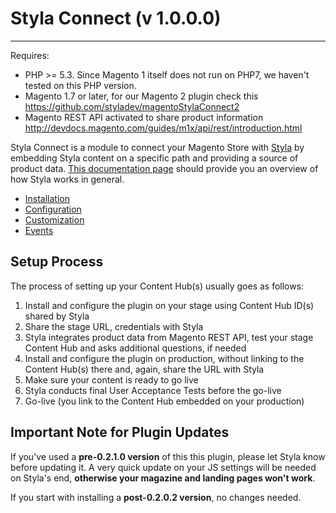 # Styla Connect (v 1.0.0.0)
---

Requires:
* PHP >= 5.3. Since Magento 1 itself does not run on PHP7, we haven't tested on this PHP version.
* Magento 1.7 or later, for our Magento 2 plugin check this https://github.com/styladev/magentoStylaConnect2
* Magento REST API activated to share product information http://devdocs.magento.com/guides/m1x/api/rest/introduction.html

Styla Connect is a module to connect your Magento Store with [Styla](http://www.styla.com/) by embedding Styla content on a specific path and providing a source of product data. [This documentation page](https://docs.styla.com/) should provide you an overview of how Styla works in general. 

* [Installation](doc/installation.md)
* [Configuration](doc/configuration.md)
* [Customization](doc/customization.md)
* [Events](doc/events.md)


## Setup Process

The process of setting up your Content Hub(s) usually goes as follows:

1. Install and configure the plugin on your stage using Content Hub ID(s) shared by Styla
2. Share the stage URL, credentials with Styla
4. Styla integrates product data from Magento REST API, test your stage Content Hub and asks additional questions, if needed
5. Install and configure the plugin on production, without linking to the Content Hub(s) there and, again, share the URL with Styla
6. Make sure your content is ready to go live
7. Styla conducts final User Acceptance Tests before the go-live
8. Go-live (you link to the Content Hub embedded on your production)

## Important Note for Plugin Updates

If you've used a **pre-0.2.1.0 version** of this this plugin, please let Styla know before updating it. A very quick update on your JS settings will be needed on Styla's end, **otherwise your magazine and landing pages won't work**. 

If you start with installing a **post-0.2.0.2 version**, no changes needed. 
